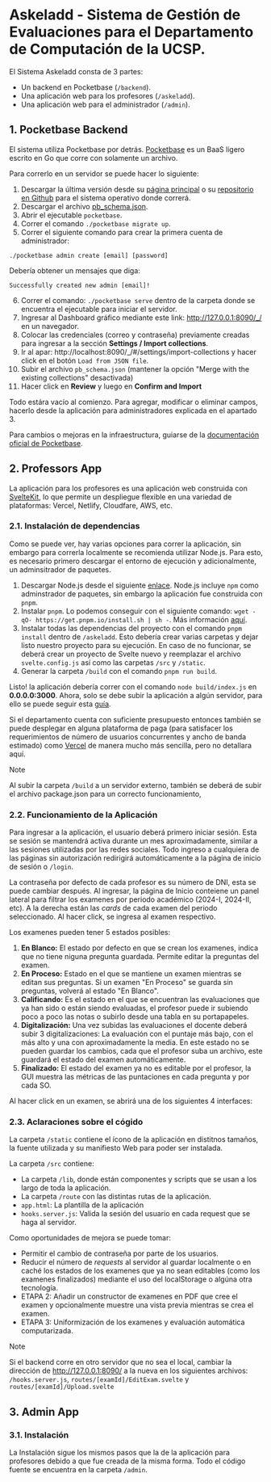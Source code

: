 # Askeladd - Sistema de Gestión de Evaluaciones para el Departamento de Computación de la UCSP.

El Sistema Askeladd consta de 3 partes:

- Un backend en Pocketbase (`/backend`).
- Una aplicación web para los profesores (`/askeladd`).
- Una aplicación web para el administrador (`/admin`).

## 1. Pocketbase Backend

El sistema utiliza Pocketbase por detrás. [Pocketbase](https://pocketbase.io/) es un BaaS ligero escrito en Go que corre con solamente un archivo.

Para correrlo en un servidor se puede hacer lo siguiente:

1. Descargar la última versión desde su [página principal](https://pocketbase.io/docs/) o su [repositorio en Github](https://github.com/pocketbase/pocketbase/releases) para el sistema operativo donde correrá.
2. Descargar el archivo [pb_schema.json](/backend/pb_schema.json).
3. Abrir el ejecutable `pocketbase`.
4. Correr el comando `./pocketbase migrate up`.
5. Correr el siguiente comando para crear la primera cuenta de administrador:
```
./pocketbase admin create [email] [password]
```
Debería obtener un mensajes que diga:
```
Successfully created new admin [email]!
```
6. Correr el comando: `./pocketbase serve` dentro de la carpeta donde se encuentra el ejecutable para iniciar el servidor.
7. Ingresar al Dashboard gráfico mediante este link: http://127.0.0.1:8090/_/ en un navegador.
8. Colocar las credenciales (correo y contraseña) previamente creadas para ingresar a la sección **Settings / Import collections**.
9. Ir al apar: http://localhost:8090/_/#/settings/import-collections y hacer click en el botón `Load from JSON file`.
10. Subir el archivo `pb_schema.json` (mantener la opción "Merge with the existing collections" desactivada)
11. Hacer click en **Review** y luego en **Confirm and Import**
   
Todo estára vacío al comienzo. Para agregar, modificar o eliminar campos, hacerlo desde la aplicación para administradores explicada en el apartado 3.

Para cambios o mejoras en la infraestructura, guiarse de la [documentación oficial de Pocketbase](https://pocketbase.io/docs).

## 2. Professors App

La aplicación para los profesores es una aplicación web construida con [SvelteKit](https://kit.svelte.dev/), lo que permite un despliegue flexible en una variedad de plataformas: Vercel, Netlify, Cloudfare, AWS, etc.

### 2.1. Instalación de dependencias

Como se puede ver, hay varias opciones para correr la aplicación, sin embargo para correrla localmente se recomienda utilizar Node.js. Para esto, es necesario primero descargar el entorno de ejecución y adicionalmente, un adminsitrador de paquetes.

1. Descargar Node.js desde el siguiente [enlace](https://nodejs.org/en/download). Node.js incluye `npm` como adminstrador de paquetes, sin embargo la aplicación fue construida con `pnpm`.
2. Instalar `pnpm`. Lo podemos conseguir con el siguiente comando: `wget -qO- https://get.pnpm.io/install.sh | sh -`. Más información [aquí](https://pnpm.io/installation).
3. Instalar todas las dependencias del proyecto con el comando `pnpm install` dentro de `/askeladd`. Esto debería crear varias carpetas y dejar listo nuestro proyecto para su ejecución. En caso de no funcionar, se deberá crear un proyecto de Svelte nuevo y reemplazar el archivo `svelte.config.js` así como las carpetas `/src` y `/static`.
4. Generar la carpeta `/build` con el comando `pnpm run build`.

Listo! la aplicación debería correr con el comando `node build/index.js` en **0.0.0.0:3000**. Ahora, solo se debe subir la aplicación a algún servidor, para ello se puede seguir esta [guía](https://codepilotsf.medium.com/how-to-deploy-a-sveltekit-node-app-1c11171fe852).

Si el departamento cuenta con suficiente presupuesto entonces también se puede desplegar en alguna plataforma de paga (para satisfacer los requerimientos de número de usuarios concurrentes y ancho de banda estimado) como [Vercel](https://vercel.com/) de manera mucho más sencilla, pero no detallara aquí.

> [!NOTE]  
> Al subir la carpeta `/build` a un servidor externo, también se deberá de subir el archivo package.json para un correcto funcionamiento,

### 2.2. Funcionamiento de la Aplicación

Para ingresar a la aplicación, el usuario deberá primero iniciar sesión. Esta se sesión se mantendrá activa durante un mes aproximadamente, similar a las sesiones utilizadas por las redes sociales. Todo ingreso a cualquiera de las páginas sin autorización redirigirá automáticamente a la página de inicio de sesión o `/login`.

La contraseña por defecto de cada profesor es su número de DNI, esta se puede cambiar después. Al ingresar, la página de Inicio conteiene un panel lateral para filtrar los examenes por periodo académico (2024-I, 2024-II, etc). A la derecha están las *cards* de cada examen del periodo seleccionado. Al hacer click, se ingresa al examen respectivo.

Los examenes pueden tener 5 estados posibles:

1. **En Blanco:** El estado por defecto en que se crean los examenes, indica que no tiene niguna pregunta guardada. Permite editar la preguntas del examen.
2. **En Proceso:** Estado en el que se mantiene un examen mientras se editan sus preguntas. Si un examen "En Proceso" se guarda sin preguntas, volverá al estado "En Blanco".
3. **Calificando:** Es el estado en el que se encuentran las evaluaciones que ya han sido o están siendo evaluadas, el profesor puede ir subiendo poco a poco las notas o subirlo desde una tabla en su portapapeles.
4. **Digitalización:** Una vez subidas las evaluaciones el docente deberá subir 3 digitalizaciones: La evaluación con el puntaje más bajo, con el más alto y una con aproximadamente la media. En este estado no se pueden guardar los cambios, cada que el profesor suba un archivo, este guardará el estado del examen automáticamente.
5. **Finalizado:** El estado del examen ya no es editable por el profesor, la GUI muestra las métricas de las puntaciones en cada pregunta y por cada SO.

Al hacer click en un examen, se abrirá una de los siguientes 4 interfaces:

### 2.3. Aclaraciones sobre el cógido

La carpeta `/static` contiene el ícono de la aplicación en distitnos tamaños, la fuente utilizada y su manifiesto Web para poder ser instalada.

La carpeta `/src` contiene:
- La carpeta `/lib`, donde están componentes y scripts que se usan a los largo de toda la aplicación.
- La carpeta `/route` con las distintas rutas de la aplicación.
- `app.html`: La plantilla de la aplicación
- `hooks.server.js`: Valida la sesión del usuario en cada request que se haga al servidor.

Como oportunidades de mejora se puede tomar:

- Permitir el cambio de contraseña por parte de los usuarios.
- Reducir el número de *requests* al servidor al guardar localmente o en caché los estados de los examenes que ya no sean editables (como los examenes finalizados) mediante el uso del localStorage o algúna otra tecnología.
- ETAPA 2: Añadir un constructor de examenes en PDF que cree el examen y opcionalmente muestre una vista previa mientras se crea el examen.
- ETAPA 3: Uniformización de los examenes y evaluación automática computarizada.

> [!NOTE]  
> Si el backend corre en otro servidor que no sea el local, cambiar la dirección de http://127.0.0.1:8090/ a la nueva en los siguientes archivos: `/hooks.server.js`, `routes/[examId]/EditExam.svelte` y `routes/[examId]/Upload.svelte`

## 3. Admin App

### 3.1. Instalación

La Instalación sigue los mismos pasos que la de la aplicación para profesores debido a que fue creada de la misma forma. Todo el código fuente se encuentra en la carpeta `/admin`.